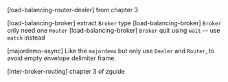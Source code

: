 [load-balancing-router-dealer] from chapter 3

[load-balancing-broker] extract `Broker` type
[load-balancing-broker] `Broker` only need one `Router`
[load-balancing-broker] `Broker` quit using `wait` -- use `match` instead

[majordemo-async] Like the `majordemo` but only use `Dealer` and `Router`,
to avoid empty envelope delimiter frame.

[inter-broker-routing] chapter 3 of zguide
